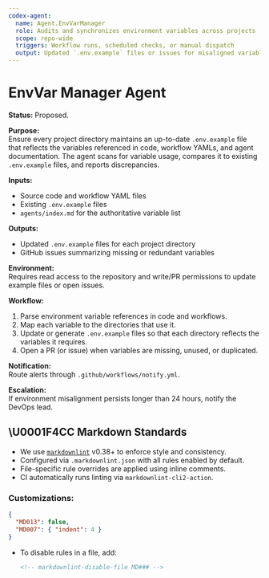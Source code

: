 ```yaml
---
codex-agent:
  name: Agent.EnvVarManager
  role: Audits and synchronizes environment variables across projects
  scope: repo-wide
  triggers: Workflow runs, scheduled checks, or manual dispatch
  output: Updated `.env.example` files or issues for misaligned variables
---
```


# EnvVar Manager Agent

**Status:** Proposed.

**Purpose:**  
Ensure every project directory maintains an up-to-date `.env.example` file that reflects the variables referenced in code, workflow YAMLs, and agent documentation. The agent scans for variable usage, compares it to existing `.env.example` files, and reports discrepancies.

**Inputs:**  
- Source code and workflow YAML files  
- Existing `.env.example` files  
- `agents/index.md` for the authoritative variable list

**Outputs:**  
- Updated `.env.example` files for each project directory  
- GitHub issues summarizing missing or redundant variables

**Environment:**  
Requires read access to the repository and write/PR permissions to update example files or open issues.

**Workflow:**  
1. Parse environment variable references in code and workflows.  
2. Map each variable to the directories that use it.  
3. Update or generate `.env.example` files so that each directory reflects the variables it requires.  
4. Open a PR (or issue) when variables are missing, unused, or duplicated.

**Notification:**  
Route alerts through `.github/workflows/notify.yml`.

**Escalation:**  
If environment misalignment persists longer than 24 hours, notify the DevOps lead.

## \U0001F4CC Markdown Standards

- We use [`markdownlint`](https://github.com/DavidAnson/markdownlint) v0.38+ to enforce style and consistency.
- Configured via `.markdownlint.json` with all rules enabled by default.
- File-specific rule overrides are applied using inline comments.
- CI automatically runs linting via `markdownlint-cli2-action`.

### Customizations:
```json
{
  "MD013": false,
  "MD007": { "indent": 4 }
}
```

* To disable rules in a file, add:

  ```markdown
  <!-- markdownlint-disable-file MD### -->
  ```

